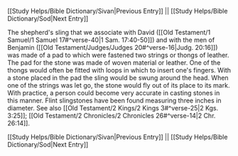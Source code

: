 [[Study Helps/Bible Dictionary/Sivan|Previous Entry]]  ||  [[Study Helps/Bible Dictionary/Sod|Next Entry]]

 The shepherd's sling that we associate with David ([[Old Testament/1 Samuel/1 Samuel 17#^verse-40|1 Sam. 17:40-50]]) and with the men of Benjamin ([[Old Testament/Judges/Judges 20#^verse-16|Judg. 20:16]]) was made of a pad to which were fastened two strings or thongs of leather. The pad for the stone was made of woven material or leather. One of the thongs would often be fitted with loops in which to insert one's fingers. With a stone placed in the pad the sling would be swung around the head. When one of the strings was let go, the stone would fly out of its place to its mark. With practice, a person could become very accurate in casting stones in this manner. Flint slingstones have been found measuring three inches in diameter. See also [[Old Testament/2 Kings/2 Kings 3#^verse-25|2 Kgs. 3:25]]; [[Old Testament/2 Chronicles/2 Chronicles 26#^verse-14|2 Chr. 26:14]].

[[Study Helps/Bible Dictionary/Sivan|Previous Entry]]  ||  [[Study Helps/Bible Dictionary/Sod|Next Entry]]